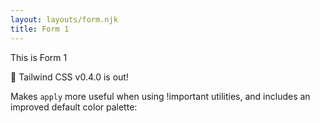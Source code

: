```yaml
---
layout: layouts/form.njk
title: Form 1
---
```


This is Form 1

🎉 Tailwind CSS v0.4.0 is out!

Makes `apply` more useful when using !important utilities, and includes an improved default color palette:
